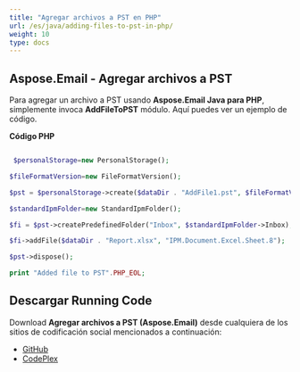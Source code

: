 ```yaml
---
title: "Agregar archivos a PST en PHP"
url: /es/java/adding-files-to-pst-in-php/
weight: 10
type: docs
---
```


## **Aspose.Email - Agregar archivos a PST**
Para agregar un archivo a PST usando **Aspose.Email Java para PHP**, simplemente invoca **AddFileToPST** módulo. Aquí puedes ver un ejemplo de código.

**Código PHP**

``` php

 $personalStorage=new PersonalStorage();

$fileFormatVersion=new FileFormatVersion();

$pst = $personalStorage->create($dataDir . "AddFile1.pst", $fileFormatVersion->Unicode);

$standardIpmFolder=new StandardIpmFolder();

$fi = $pst->createPredefinedFolder("Inbox", $standardIpmFolder->Inbox);

$fi->addFile($dataDir . "Report.xlsx", "IPM.Document.Excel.Sheet.8");

$pst->dispose();

print "Added file to PST".PHP_EOL;

```
## **Descargar Running Code**
Download **Agregar archivos a PST (Aspose.Email)** desde cualquiera de los sitios de codificación social mencionados a continuación:

- [GitHub](https://github.com/aspose-email/Aspose.Email-for-Java/blob/master/Plugins/Aspose_Email_Java_for_PHP/src/aspose/email/ProgrammingOutlook/WorkingWithOutlookPersonalStorage/AddFileToPST.php)
- [CodePlex](https://asposeemailjavaphp.codeplex.com/SourceControl/latest#src/aspose/email/ProgrammingOutlook/WorkingWithOutlookPersonalStorage/AddFileToPST.php)
